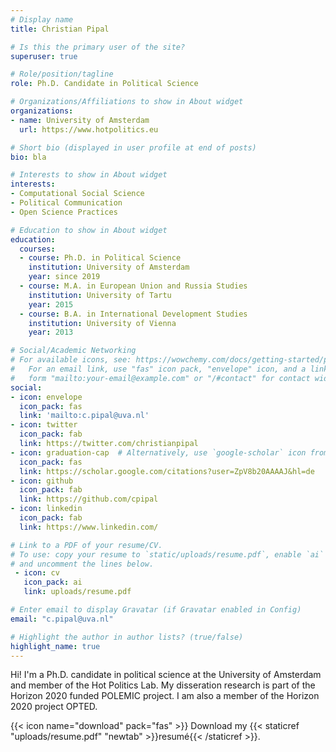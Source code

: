 ```yaml
---
# Display name
title: Christian Pipal

# Is this the primary user of the site?
superuser: true

# Role/position/tagline
role: Ph.D. Candidate in Political Science

# Organizations/Affiliations to show in About widget
organizations:
- name: University of Amsterdam
  url: https://www.hotpolitics.eu

# Short bio (displayed in user profile at end of posts)
bio: bla

# Interests to show in About widget
interests:
- Computational Social Science
- Political Communication
- Open Science Practices

# Education to show in About widget
education:
  courses:
  - course: Ph.D. in Political Science
    institution: University of Amsterdam
    year: since 2019
  - course: M.A. in European Union and Russia Studies
    institution: University of Tartu
    year: 2015
  - course: B.A. in International Development Studies
    institution: University of Vienna
    year: 2013

# Social/Academic Networking
# For available icons, see: https://wowchemy.com/docs/getting-started/page-builder/#icons
#   For an email link, use "fas" icon pack, "envelope" icon, and a link in the
#   form "mailto:your-email@example.com" or "/#contact" for contact widget.
social:
- icon: envelope
  icon_pack: fas
  link: 'mailto:c.pipal@uva.nl'
- icon: twitter
  icon_pack: fab
  link: https://twitter.com/christianpipal
- icon: graduation-cap  # Alternatively, use `google-scholar` icon from `ai` icon pack
  icon_pack: fas
  link: https://scholar.google.com/citations?user=ZpV8b20AAAAJ&hl=de
- icon: github
  icon_pack: fab
  link: https://github.com/cpipal
- icon: linkedin
  icon_pack: fab
  link: https://www.linkedin.com/

# Link to a PDF of your resume/CV.
# To use: copy your resume to `static/uploads/resume.pdf`, enable `ai` icons in `params.toml`, 
# and uncomment the lines below.
 - icon: cv
   icon_pack: ai
   link: uploads/resume.pdf

# Enter email to display Gravatar (if Gravatar enabled in Config)
email: "c.pipal@uva.nl"

# Highlight the author in author lists? (true/false)
highlight_name: true
---
```


Hi! I'm a Ph.D. candidate in political science at the University of Amsterdam and member of the Hot Politics Lab. My disseration research is part of the Horizon 2020 funded POLEMIC project. I am also a member of the Horizon 2020 project OPTED. 

{{< icon name="download" pack="fas" >}} Download my {{< staticref "uploads/resume.pdf" "newtab" >}}resumé{{< /staticref >}}.
